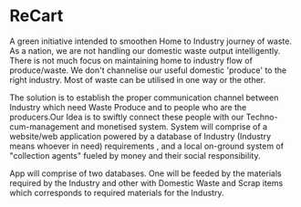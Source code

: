 # ReCart
A green initiative intended to smoothen Home to Industry journey of waste.
As a nation, we are not handling our domestic waste output intelligently. There is not much focus on maintaining home to industry flow of produce/waste. We don't channelise our useful domestic 'produce' to the right industry.
Most of waste can be utilised in one way or the other.

The solution is to establish the proper communication channel between Industry which need Waste Produce and to people who are the producers.Our Idea is to swiftly connect these people with our Techno-cum-management and monetised system.
      System will comprise of  a website/web application powered by a database of Industry (Industry means whoever in need) requirements , and a local on-ground system of "collection agents" fueled by money and their social responsibility.

App will comprise of two databases. One will be feeded by the materials required by the Industry and other with Domestic Waste and Scrap items which corresponds to required materials for the Industry. 
